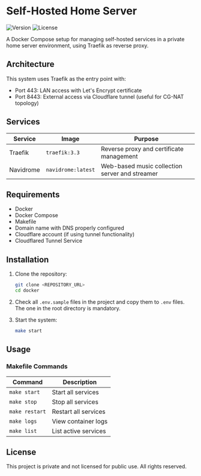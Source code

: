 # Self-Hosted Home Server

![Version](https://img.shields.io/badge/version-1.0.0-blue.svg)
![License](https://img.shields.io/badge/license-private-red.svg)

A Docker Compose setup for managing self-hosted services in a private home server environment, using Traefik as reverse proxy.

## Architecture

This system uses Traefik as the entry point with:
- Port 443: LAN access with Let's Encrypt certificate
- Port 8443: External access via Cloudflare tunnel (useful for CG-NAT topology)

## Services

| Service | Image | Purpose |
|---------|-------|---------|
| Traefik | `traefik:3.3` | Reverse proxy and certificate management |
| Navidrome | `navidrome:latest` | Web-based music collection server and streamer
## Requirements

- Docker
- Docker Compose
- Makefile
- Domain name with DNS properly configured
- Cloudflare account (if using tunnel functionality)
- Cloudflared Tunnel Service

## Installation

1. Clone the repository:
   ```bash
   git clone <REPOSITORY_URL>
   cd docker
   ```

2. Check all `.env.sample` files in the project and copy them to `.env` files. The one in the root directory is mandatory.

3. Start the system:
   ```bash
   make start
   ```

## Usage

### Makefile Commands

| Command | Description |
|---------|-------------|
| `make start` | Start all services |
| `make stop` | Stop all services |
| `make restart` | Restart all services |
| `make logs` | View container logs |
| `make list` | List active services |

## License

This project is private and not licensed for public use. All rights reserved.